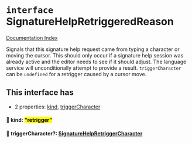# `interface` SignatureHelpRetriggeredReason

[Documentation Index](../README.md)

Signals that this signature help request came from typing a character or moving the cursor.
This should only occur if a signature help session was already active and the editor needs to see if it should adjust.
The language service will unconditionally attempt to provide a result.
`triggerCharacter` can be `undefined` for a retrigger caused by a cursor move.

## This interface has

- 2 properties:
[kind](#-kind-retrigger),
[triggerCharacter](#-triggercharacter-signaturehelpretriggercharacter)


#### 📄 kind: <mark>"retrigger"</mark>



#### 📄 triggerCharacter?: [SignatureHelpRetriggerCharacter](../type.SignatureHelpRetriggerCharacter/README.md)



